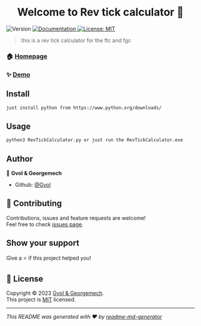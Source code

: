 <h1 align="center">Welcome to Rev tick calculator 👋</h1>
<p>
  <img alt="Version" src="https://img.shields.io/badge/version-1.1 realese-blue.svg?cacheSeconds=2592000" />
  <a href="https://github.com/Gvolexe/RevTickCalculator" target="_blank">
    <img alt="Documentation" src="https://img.shields.io/badge/documentation-yes-brightgreen.svg" />
  </a>
  <a href="https://github.com/Gvolexe/RevTickCalculator/blob/main/MIT" target="_blank">
    <img alt="License: MIT" src="https://img.shields.io/badge/License-MIT-yellow.svg" />
  </a>
</p>

> this is a rev tick calculator for the ftc and fgc

### 🏠 [Homepage](https://github.com/Gvolexe/RevTickCalculator)

### ✨ [Demo](https://github.com/Gvolexe/RevTickCalculator)

## Install

```sh
just install python from https://www.python.org/downloads/
```

## Usage

```sh
python3 RevTickCalculator.py or just run the RevTickCalculator.exe
```

## Author

👤 **Gvol & Georgemech**

* Github: [@Gvol](https://github.com/Gvol)

## 🤝 Contributing

Contributions, issues and feature requests are welcome!<br />Feel free to check [issues page](https://github.com/Gvolexe/RevTickCalculator/issues). 

## Show your support

Give a ⭐️ if this project helped you!

## 📝 License

Copyright © 2023 [Gvol & Georgemech](https://github.com/Gvol).<br />
This project is [MIT](https://github.com/Gvolexe/RevTickCalculator/blob/main/MIT) licensed.

***
_This README was generated with ❤️ by [readme-md-generator](https://github.com/kefranabg/readme-md-generator)_
